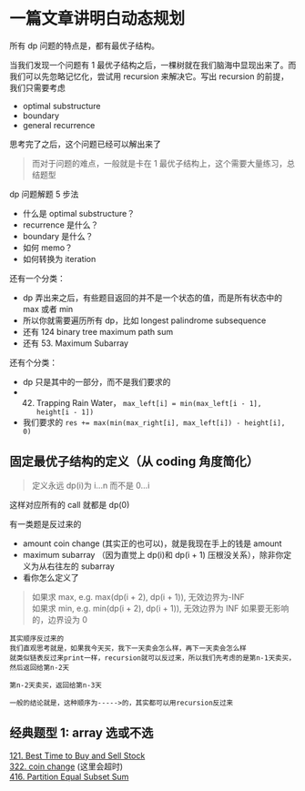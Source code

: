 # 一篇文章讲明白动态规划

所有 dp 问题的特点是，都有最优子结构。

当我们发现一个问题有 1 最优子结构之后，一棵树就在我们脑海中显现出来了。而我们可以先忽略记忆化，尝试用 recursion 来解决它。写出 recursion 的前提，我们只需要考虑

- optimal substructure
- boundary
- general recurrence

思考完了之后，这个问题已经可以解出来了

> 而对于问题的难点，一般就是卡在 1 最优子结构上，这个需要大量练习，总结题型

dp 问题解题 5 步法

- 什么是 optimal substructure？
- recurrence 是什么？
- boundary 是什么？
- 如何 memo？
- 如何转换为 iteration

还有一个分类：

- dp 弄出来之后，有些题目返回的并不是一个状态的值，而是所有状态中的 max 或者 min
- 所以你就需要遍历所有 dp，比如 longest palindrome subsequence
- 还有 124 binary tree maximum path sum
- 还有 53. Maximum Subarray

还有个分类：

- dp 只是其中的一部分，而不是我们要求的
- 42. Trapping Rain Water， `max_left[i] = min(max_left[i - 1], height[i - 1])`
- 我们要求的 `res += max(min(max_right[i], max_left[i]) - height[i], 0)`

## 固定最优子结构的定义（从 coding 角度简化）

> 定义永远 dp(i)为 i...n 而不是 0...i

这样对应所有的 call 就都是 dp(0)

有一类题是反过来的

- amount coin change (其实正的也可以)，就是我现在手上的钱是 amount
- maximum subarray （因为直觉上 dp(i)和 dp(i + 1) 压根没关系），除非你定义为从右往左的 subarray
- 看你怎么定义了

> 如果求 max, e.g. max(dp(i + 2), dp(i + 1)), 无效边界为-INF  
> 如果求 min, e.g. min(dp(i + 2), dp(i + 1)), 无效边界为 INF
> 如果要无影响的，边界设为 0

```
其实顺序反过来的
我们直观思考就是，如果我今天买，我下一天卖会怎么样，再下一天卖会怎么样
就类似链表反过来print一样，recursion就可以反过来，所以我们先考虑的是第n-1天卖买，然后返回给第n-2天

第n-2天卖买，返回给第n-3天

一般的结论就是，这种顺序为----->的，其实都可以用recursion反过来
```

## 经典题型 1: array 选或不选

[121. Best Time to Buy and Sell Stock](https://leetcode.com/problems/best-time-to-buy-and-sell-stock/description/)  
[322. coin change](https://leetcode.com/problems/coin-change/description/) (这里会超时)  
[416. Partition Equal Subset Sum](https://leetcode.com/problems/partition-equal-subset-sum/description/)
